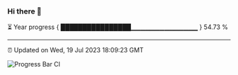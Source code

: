 ### Hi there 👋

⏳ Year progress { ████████████████▁▁▁▁▁▁▁▁▁▁▁▁▁▁ } 54.73 %

---

⏰ Updated on Wed, 19 Jul 2023 18:09:23 GMT

![Progress Bar CI](https://github.com/Shyam-Makwana/GitHub-Actions-Demo/workflows/Progress%20Bar%20CI/badge.svg)
